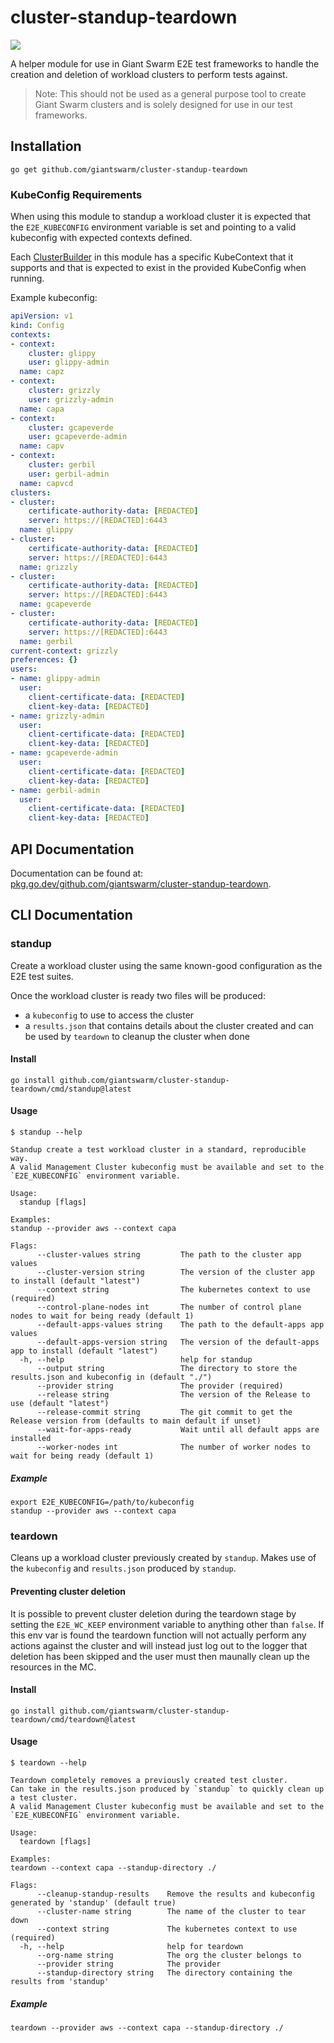 # cluster-standup-teardown

<a href="https://godoc.org/github.com/giantswarm/cluster-standup-teardown"><img src="https://godoc.org/github.com/giantswarm/cluster-standup-teardown?status.svg"></a>

A helper module for use in Giant Swarm E2E test frameworks to handle the creation and deletion of workload clusters to perform tests against.

> Note: This should not be used as a general purpose tool to create Giant Swarm clusters and is solely designed for use in our test frameworks.

## Installation

```shell
go get github.com/giantswarm/cluster-standup-teardown
```

### KubeConfig Requirements

When using this module to standup a workload cluster it is expected that the `E2E_KUBECONFIG` environment variable is set and pointing to a valid kubeconfig with expected contexts defined.

Each [ClusterBuilder](./pkg/clusterbuilder/) in this module has a specific KubeContext that it supports and that is expected to exist in the provided KubeConfig when running.

Example kubeconfig:

```yaml
apiVersion: v1
kind: Config
contexts:
- context:
    cluster: glippy
    user: glippy-admin
  name: capz
- context:
    cluster: grizzly
    user: grizzly-admin
  name: capa
- context:
    cluster: gcapeverde
    user: gcapeverde-admin
  name: capv
- context:
    cluster: gerbil
    user: gerbil-admin
  name: capvcd
clusters:
- cluster:
    certificate-authority-data: [REDACTED]
    server: https://[REDACTED]:6443
  name: glippy
- cluster:
    certificate-authority-data: [REDACTED]
    server: https://[REDACTED]:6443
  name: grizzly
- cluster:
    certificate-authority-data: [REDACTED]
    server: https://[REDACTED]:6443
  name: gcapeverde
- cluster:
    certificate-authority-data: [REDACTED]
    server: https://[REDACTED]:6443
  name: gerbil
current-context: grizzly
preferences: {}
users:
- name: glippy-admin
  user:
    client-certificate-data: [REDACTED]
    client-key-data: [REDACTED]
- name: grizzly-admin
  user:
    client-certificate-data: [REDACTED]
    client-key-data: [REDACTED]
- name: gcapeverde-admin
  user:
    client-certificate-data: [REDACTED]
    client-key-data: [REDACTED]
- name: gerbil-admin
  user:
    client-certificate-data: [REDACTED]
    client-key-data: [REDACTED]
```

## API Documentation

Documentation can be found at: [pkg.go.dev/github.com/giantswarm/cluster-standup-teardown](https://pkg.go.dev/github.com/giantswarm/cluster-standup-teardown).

## CLI Documentation

### standup

Create a workload cluster using the same known-good configuration as the E2E test suites.

Once the workload cluster is ready two files will be produced:

* a `kubeconfig` to use to access the cluster
* a `results.json` that contains details about the cluster created and can be used by `teardown` to cleanup the cluster when done

#### Install

```shell
go install github.com/giantswarm/cluster-standup-teardown/cmd/standup@latest
```

#### Usage

```
$ standup --help

Standup create a test workload cluster in a standard, reproducible way.
A valid Management Cluster kubeconfig must be available and set to the `E2E_KUBECONFIG` environment variable.

Usage:
  standup [flags]

Examples:
standup --provider aws --context capa

Flags:
      --cluster-values string         The path to the cluster app values
      --cluster-version string        The version of the cluster app to install (default "latest")
      --context string                The kubernetes context to use (required)
      --control-plane-nodes int       The number of control plane nodes to wait for being ready (default 1)
      --default-apps-values string    The path to the default-apps app values
      --default-apps-version string   The version of the default-apps app to install (default "latest")
  -h, --help                          help for standup
      --output string                 The directory to store the results.json and kubeconfig in (default "./")
      --provider string               The provider (required)
      --release string                The version of the Release to use (default "latest")
      --release-commit string         The git commit to get the Release version from (defaults to main default if unset)
      --wait-for-apps-ready           Wait until all default apps are installed
      --worker-nodes int              The number of worker nodes to wait for being ready (default 1)
```

##### Example

```
export E2E_KUBECONFIG=/path/to/kubeconfig
standup --provider aws --context capa
```

### teardown

Cleans up a workload cluster previously created by `standup`. Makes use of the `kubeconfig` and `results.json` produced by `standup`.

#### Preventing cluster deletion

It is possible to prevent cluster deletion during the teardown stage by setting the `E2E_WC_KEEP` environment variable to anything other than `false`. If this env var is found the teardown function will not actually perform any actions against the cluster and will instead just log out to the logger that deletion has been skipped and the user must then maunally clean up the resources in the MC.

#### Install

```shell
go install github.com/giantswarm/cluster-standup-teardown/cmd/teardown@latest
```

#### Usage

```
$ teardown --help

Teardown completely removes a previously created test cluster.
Can take in the results.json produced by `standup` to quickly clean up a test cluster.
A valid Management Cluster kubeconfig must be available and set to the `E2E_KUBECONFIG` environment variable.

Usage:
  teardown [flags]

Examples:
teardown --context capa --standup-directory ./

Flags:
      --cleanup-standup-results    Remove the results and kubeconfig generated by 'standup' (default true)
      --cluster-name string        The name of the cluster to tear down
      --context string             The kubernetes context to use (required)
  -h, --help                       help for teardown
      --org-name string            The org the cluster belongs to
      --provider string            The provider
      --standup-directory string   The directory containing the results from 'standup'
```

##### Example

```
teardown --provider aws --context capa --standup-directory ./
```

